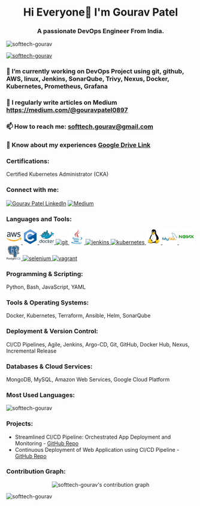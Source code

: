 <h1 align="center">Hi Everyone👋 I'm Gourav Patel</h1>
<h3 align="center">A passionate DevOps Engineer From India.</h3>

<p align="left"> <img src="https://komarev.com/ghpvc/?username=softtech-gourav&label=Profile%20views&color=0e75b6&style=flat" alt="softtech-gourav" /> </p>

<p align="left"> <a href="https://github.com/ryo-ma/github-profile-trophy"><img src="https://github-profile-trophy.vercel.app/?username=softtech-gourav" alt="softtech-gourav" /></a> </p>

<h3 align="left">🔭 I’m currently working on DevOps Project using git, github, AWS, linux, Jenkins, SonarQube, Trivy, Nexus, Docker, Kubernetes, Prometheus, Grafana</h3>
<h3 align="left">📝 I regularly write articles on Medium <a href="https://medium.com/@gouravpatel0897" target="_blank">https://medium.com/@gouravpatel0897</a></h3>
<h3 align="left">📫 How to reach me: <a href="mailto:softtech.gourav@gmail.com">softtech.gourav@gmail.com</a></h3>
<h3 align="left">📄 Know about my experiences <a href="https://drive.google.com/file/d/1POmhL1AOnOq6XxHWbUY7JKEBdBt8Iz9c/view?usp=drive_link" target="_blank">Google Drive Link</a></h3>

<h3 align="left">Certifications:</h3>
<p align="left">Certified Kubernetes Administrator (CKA)</p>

<h3 align="left">Connect with me:</h3>
<p align="left">
  <a href="https://linkedin.com/in/gourav-patel-539675235/" target="blank"><img align="center" src="https://raw.githubusercontent.com/rahuldkjain/github-profile-readme-generator/master/src/images/icons/Social/linked-in-alt.svg" alt="Gourav Patel LinkedIn" height="30" width="40" /></a>
  <a href="https://medium.com/@gouravpatel0897" target="blank"><img align="center" src="https://raw.githubusercontent.com/rahuldkjain/github-profile-readme-generator/master/src/images/icons/Social/medium.svg" alt="Medium" height="30" width="40" /></a>
</p>

<h3 align="left">Languages and Tools:</h3>
<p align="left"> 
  <a href="https://aws.amazon.com" target="_blank" rel="noreferrer"> <img src="https://raw.githubusercontent.com/devicons/devicon/master/icons/amazonwebservices/amazonwebservices-original-wordmark.svg" alt="aws" width="40" height="40"/> </a> 
  <a href="https://www.cprogramming.com/" target="_blank" rel="noreferrer"> <img src="https://raw.githubusercontent.com/devicons/devicon/master/icons/c/c-original.svg" alt="c" width="40" height="40"/> </a> 
  <a href="https://www.docker.com/" target="_blank" rel="noreferrer"> <img src="https://raw.githubusercontent.com/devicons/devicon/master/icons/docker/docker-original-wordmark.svg" alt="docker" width="40" height="40"/> </a> 
  <a href="https://git-scm.com/" target="_blank" rel="noreferrer"> <img src="https://www.vectorlogo.zone/logos/git-scm/git-scm-icon.svg" alt="git" width="40" height="40"/> </a> 
  <a href="https://www.java.com" target="_blank" rel="noreferrer"> <img src="https://raw.githubusercontent.com/devicons/devicon/master/icons/java/java-original.svg" alt="java" width="40" height="40"/> </a> 
  <a href="https://www.jenkins.io" target="_blank" rel="noreferrer"> <img src="https://www.vectorlogo.zone/logos/jenkins/jenkins-icon.svg" alt="jenkins" width="40" height="40"/> </a> 
  <a href="https://kubernetes.io" target="_blank" rel="noreferrer"> <img src="https://www.vectorlogo.zone/logos/kubernetes/kubernetes-icon.svg" alt="kubernetes" width="40" height="40"/> </a> 
  <a href="https://www.linux.org/" target="_blank" rel="noreferrer"> <img src="https://raw.githubusercontent.com/devicons/devicon/master/icons/linux/linux-original.svg" alt="linux" width="40" height="40"/> </a> 
  <a href="https://www.mysql.com/" target="_blank" rel="noreferrer"> <img src="https://raw.githubusercontent.com/devicons/devicon/master/icons/mysql/mysql-original-wordmark.svg" alt="mysql" width="40" height="40"/> </a> 
  <a href="https://www.nginx.com" target="_blank" rel="noreferrer"> <img src="https://raw.githubusercontent.com/devicons/devicon/master/icons/nginx/nginx-original.svg" alt="nginx" width="40" height="40"/> </a> 
  <a href="https://www.postgresql.org" target="_blank" rel="noreferrer"> <img src="https://raw.githubusercontent.com/devicons/devicon/master/icons/postgresql/postgresql-original-wordmark.svg" alt="postgresql" width="40" height="40"/> </a> 
  <a href="https://www.selenium.dev" target="_blank" rel="noreferrer"> <img src="https://raw.githubusercontent.com/detain/svg-logos/780f25886640cef088af994181646db2f6b1a3f8/svg/selenium-logo.svg" alt="selenium" width="40" height="40"/> </a> 
  <a href="https://www.vagrantup.com/" target="_blank" rel="noreferrer"> <img src="https://www.vectorlogo.zone/logos/vagrantup/vagrantup-icon.svg" alt="vagrant" width="40" height="40"/> </a> 
</p>

<h3 align="left">Programming & Scripting:</h3>
<p align="left">Python, Bash, JavaScript, YAML</p>

<h3 align="left">Tools & Operating Systems:</h3>
<p align="left">Docker, Kubernetes, Terraform, Ansible, Helm, SonarQube</p>

<h3 align="left">Deployment & Version Control:</h3>
<p align="left">CI/CD Pipelines, Agile, Jenkins, Argo-CD, Git, GitHub, Docker Hub, Nexus, Incremental Release</p>

<h3 align="left">Databases & Cloud Services:</h3>
<p align="left">MongoDB, MySQL, Amazon Web Services, Google Cloud Platform</p>

<h3 align="left">Most Used Languages:</h3>
<p align="left">
  <img src="https://github-readme-stats.vercel.app/api/top-langs?username=softtech-gourav&show_icons=true&locale=en&layout=compact&theme=radical&langs_count=6&include_repo=Boardgame,Ekart" alt="softtech-gourav" />
</p>

<h3 align="left">Projects:</h3>
<ul>
  <li>Streamlined CI/CD Pipeline: Orchestrated App Deployment and Monitoring - <a href="https://github.com/softtech-gourav/Boardgame.git">GitHub Repo</a></li>
  <li>Continuous Deployment of Web Application using CI/CD Pipeline - <a href="https://github.com/softtech-gourav/Ekart.git">GitHub Repo</a></li>
</ul>

<h3 align="left">Contribution Graph:</h3>
<p align="center">
  <img src="https://activity-graph.herokuapp.com/graph?username=softtech-gourav&bg_color=000000&color=00ffff&line=00ffff&point=ffffff&area=true&hide_border=true" alt="softtech-gourav's contribution graph" />
</p>

<p><img align="left" src="https://github-readme-stats.vercel.app/api?username=softtech-gourav&show_icons=true&locale=en" alt="softtech-gourav" /></p>
